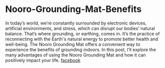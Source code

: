 # Nooro-Grounding-Mat-Benefits

In today’s world, we’re constantly surrounded by electronic devices, artificial environments, and stress, which can disrupt our bodies’ natural balance. That’s where grounding, or earthing, comes in. It’s the practice of reconnecting with the Earth's natural energy to promote better health and well-being. The Nooro Grounding Mat offers a convenient way to experience the benefits of grounding indoors. In this post, I’ll explore the many advantages of using the Nooro Grounding Mat and how it can positively impact your life. [facebook](https://nexusstem.co.uk/community/main-forum/nooro-grounding-mat-buy-why-you-should-buy-the-nooro-grounding-mat-for-better-health/)
